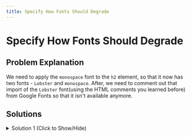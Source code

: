 ```yaml
---
title: Specify How Fonts Should Degrade
---
```

# Specify How Fonts Should Degrade

## Problem Explanation
We need to apply the ```monospace``` font to the ```h2``` element, so that it now has two fonts - ```Lobster``` and ```monospace```. After, we need to comment out that import of the ```Lobster``` font(using the HTML comments you learned before) from Google Fonts so that it isn't available anymore.

## Solutions

<details><summary>Solution 1 (Click to Show/Hide)</summary>

To the property ```font-family``` in selector ```h2```, in addition to ```Lobster``` font we need to add ```monospace```:

```css
h2 {
    font-family: Lobster, monospace;
  }
```

After this, we need to comment  import of the ```Lobster``` font:

```css
<link href="https://fonts.googleapis.com/css?family=Lobster" rel="stylesheet" type="text/css">
```

select all import and ```ctrl+/```:

```css
<!-- <link href="https://fonts.googleapis.com/css?family=Lobster" rel="stylesheet" type="text/css"> -->
```

</details>